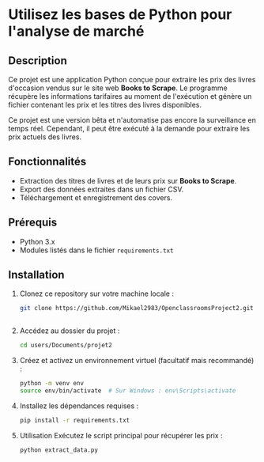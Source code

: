 # Utilisez les bases de Python pour l'analyse de marché

## Description
Ce projet est une application Python conçue pour extraire les prix des livres d'occasion vendus sur le site web **Books to Scrape**. Le programme récupère les informations tarifaires au moment de l'exécution et génère un fichier contenant les prix et les titres des livres disponibles.

Ce projet est une version bêta et n'automatise pas encore la surveillance en temps réel. Cependant, il peut être exécuté à la demande pour extraire les prix actuels des livres.

## Fonctionnalités
- Extraction des titres de livres et de leurs prix sur **Books to Scrape**.
- Export des données extraites dans un fichier CSV.
- Téléchargement et enregistrement des covers.

## Prérequis
- Python 3.x
- Modules listés dans le fichier `requirements.txt`

## Installation
1. Clonez ce repository sur votre machine locale :
   ```bash
   git clone https://github.com/Mikael2983/OpenclassroomsProject2.git
  
2. Accédez au dossier du projet :
   ```bash
   cd users/Documents/projet2

3. Créez et activez un environnement virtuel (facultatif mais recommandé) :
   ```bash
   python -m venv env
   source env/bin/activate  # Sur Windows : env\Scripts\activate

4. Installez les dépendances requises :
   ```bash
   pip install -r requirements.txt

5. Utilisation
  Exécutez le script principal pour récupérer les prix :
   ```bash
   python extract_data.py
